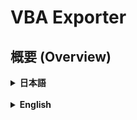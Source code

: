 # VBA Exporter

## 概要 (Overview)

<details>
<summary><strong>日本語</strong></summary>

---

**VBA Exporter** は、Excelファイル内に埋め込まれたVBAプロジェクトを、Gitなどのバージョン管理システムで扱いやすいように、個別のテキストファイル (`.bas`, `.cls`, `.frm`)として一括でエクスポートするツールです。

さらに、エクスポートと同時に**内蔵された高機能フォーマッターがVBAコードを自動で美しく整形**します。これにより、コードの可読性が向上し、チームでのコードレビューや差分（Diff）の確認が格段に容易になります。

### 主な機能

-   **VBAコードのエクスポート**: 標準モジュール、クラスモジュール、フォームモジュールを、元のコンポーネント名を維持したままファイルに出力します。
-   **自動コードフォーマット**: エクスポートと同時に、ネストされた複雑なブロック構造も含むVBAコードのインデントを正確に整形します。
-   **直感的なGUI操作**: 使いやすいGUIウィンドウから、ファイル選択ダイアログを開いて操作できます。
-   **複数ファイルの一括処理**: 複数のExcelファイルを一度に選択し、まとめてエクスポート処理を実行できます。
-   **リアルタイムログ表示**: 処理の進捗や結果がGUIウィンドウにリアルタイムで表示されます。

### スクリーンショット

![vba_exporter_jp](https://github.com/user-attachments/assets/4c42680b-9fff-4cff-84ee-af3fbd099cc9)

### 動作環境

-   **OS**: Windows 10 / 11 (本ツールはWindows専用です)
-   **アプリケーション**: Microsoft Excel

### 使い方

#### 実行ファイル (.exe) を使う

Pythonの環境構築が不要なため、ほとんどのユーザーにこの方法を推奨します。

1.  **ファイルのダウンロード**
    -   本リポジトリの [**Releasesページ**](https://github.com/TC-AJINORI/Py-VBA-Formatter-Suite/tree/main/_Releases) にアクセスします。
    -   最新バージョンのアセットから `vba_exporter.exe` をダウンロードします。

2.  **セキュリティに関する重要な注意**
    -   本プログラムは開発者によるデジタル署名が行われていません。そのため、ダウンロード時や実行時に **Windows Defender SmartScreen** やお使いのアンチウイルスソフトによって警告が表示される場合があります。
    -   これは、未知の実行ファイルに対する標準的な保護機能であり、必ずしもウイルスを意味するものではありません。
    -   実行するには、以下のように操作してください。
        -   Windowsの警告画面で **詳細情報** をクリックします。
        -   次に表示される **実行** ボタンをクリックします。
    -   本プログラムのダウンロードおよび実行は、これらのリスクを理解した上で、**自己の責任において**行ってください。

3.  **ツールの起動**
    -   ダウンロードした `vba_exporter.exe` をダブルクリックして実行します。
    -   表示されたウィンドウのボタンをクリックし、エクスポートしたいExcelファイルを選択します。

### 注意事項

-   エクスポートされたVBAコードは、実行元のフォルダ配下に `vba_source` という名前のフォルダが作成され、その中に保存されます。
-   VBAプロジェクトがパスワードで保護されている場合、コードの読み書きがブロックされるため、本ツールは機能しません。

### ライセンス

このプロジェクトはMITライセンスの下で公開されています。詳細は `LICENSE` ファイルをご覧ください。

---
</details>

<br>

<details>
<summary><strong>English</strong></summary>

---

**VBA Exporter** is a tool that batch exports the VBA project embedded within an Excel file into individual text files (`.bas`, `.cls`, `.frm`) for easy handling in version control systems like Git.

Furthermore, upon export, the **built-in advanced formatter automatically beautifies the VBA code**. This improves code readability and makes code reviews and diff checking in a team environment significantly easier.

### Features

-   **VBA Code Export**: Exports standard modules, class modules, and form modules to files, maintaining their original component names.
-   **Automatic Code Formatting**: Simultaneously formats the indentation of VBA code, including complex nested block structures, upon export.
-   **Intuitive GUI Operation**: Allows users to operate via a user-friendly GUI window, opening a file selection dialog.
-   **Batch Processing of Multiple Files**: Supports selecting and processing multiple Excel files at once.
-   **Real-time Log Display**: Shows the progress and results of the processing in real-time in the GUI window.

### Screenshot

![vba_exporter_en](https://github.com/user-attachments/assets/4c42680b-9fff-4cff-84ee-af3fbd099cc9)

### System Requirements

-   **OS**: Windows 10 / 11 (This tool is for Windows only)
-   **Application**: Microsoft Excel

### Usage

#### Using the executable file (.exe)

This method is recommended for most users as it does not require setting up a Python environment.

1.  **Download the File**
    -   Access the [**Releases page**](https://github.com/TC-AJINORI/Py-VBA-Formatter-Suite/tree/main/_Releases) of this repository.
    -   Download `vba_exporter.exe` from the assets of the latest version.

2.  **Important Security Note**
    -   This program is not digitally signed by the developer. Therefore, you may see warnings from **Windows Defender SmartScreen** or your antivirus software when downloading or running it.
    -   This is a standard protection feature for unknown executables and does not necessarily mean it is a virus.
    -   To run it, please follow these steps:
        -   On the Windows warning screen, click **More info**.
        -   Then, click the **Run anyway** button that appears.
    -   Please download and run this program **at your own risk**, understanding these factors.

3.  **Launch the Tool**
    -   Double-click the downloaded `vba_exporter.exe` to run it.
    -   Click the button in the displayed window to select the Excel files you want to export.

### Notes

-   The exported VBA code is saved in a folder named `vba_source` created under the directory where the tool was executed.
-   If a VBA project is password-protected, this tool will not function as code reading and writing will be blocked.

### License

This project is licensed under the MIT License - see the `LICENSE` file for details.

---
</details>
